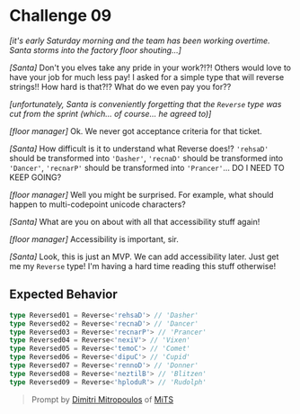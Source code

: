# Challenge 09

_[it's early Saturday morning and the team has been working overtime. Santa storms into the factory floor shouting...]_

_[Santa]_ Don't you elves take any pride in your work?!?! Others would love to have your job for much less pay! I asked for a simple type that will reverse strings!! How hard is that?!? What do we even pay you for??

_[unfortunately, Santa is conveniently forgetting that the `Reverse` type was cut from the sprint (which... of course... he agreed to)]_

_[floor manager]_ Ok. We never got acceptance criteria for that ticket.

_[Santa]_ How difficult is it to understand what Reverse does!? `'rehsaD'` should be transformed into `'Dasher'`, `'recnaD'` should be transformed into `'Dancer'`, `'recnarP'` should be transformed into `'Prancer'`... DO I NEED TO KEEP GOING?

_[floor manager]_ Well you might be surprised. For example, what should happen to multi-codepoint unicode characters?

_[Santa]_ What are you on about with all that accessibility stuff again!

_[floor manager]_ Accessibility is important, sir.

_[Santa]_ Look, this is just an MVP. We can add accessibility later. Just get me my `Reverse` type! I'm having a hard time reading this stuff otherwise!

## Expected Behavior

```ts
type Reversed01 = Reverse<'rehsaD'> // 'Dasher'
type Reversed02 = Reverse<'recnaD'> // 'Dancer'
type Reversed03 = Reverse<'recnarP'> // 'Prancer'
type Reversed04 = Reverse<'nexiV'> // 'Vixen'
type Reversed05 = Reverse<'temoC'> // 'Comet'
type Reversed06 = Reverse<'dipuC'> // 'Cupid'
type Reversed07 = Reverse<'rennoD'> // 'Donner'
type Reversed08 = Reverse<'neztilB'> // 'Blitzen'
type Reversed09 = Reverse<'hploduR'> // 'Rudolph'
```

> Prompt by [Dimitri Mitropoulos](https://github.com/dimitropoulos) of [MiTS](https://www.youtube.com/@MichiganTypeScript)
